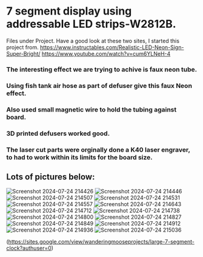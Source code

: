 # 7 segment display using addressable LED strips-W2812B. 
Files under Project. Have a good look at these two sites, I started this project from.
https://www.instructables.com/Realistic-LED-Neon-Sign-Super-Bright/
https://www.youtube.com/watch?v=cum6YLNeH-4

### The interesting effect we are trying to achive is faux neon tube.
### Using fish tank air hose as part of defuser give this faux Neon effect.
### Also used small magnetic wire to hold the tubing against board.
### 3D printed defusers worked good.
### The laser cut parts were orginally done a K40 laser engraver, to had to work within its limits for the board size.

## Lots of pictures below:

![Screenshot 2024-07-24 214426](https://github.com/user-attachments/assets/e8b1b3e1-63f3-4fd5-9d35-b07c73003143)
![Screenshot 2024-07-24 214446](https://github.com/user-attachments/assets/6a8af355-e34b-4d29-b9b5-0f383e138b05)
![Screenshot 2024-07-24 214507](https://github.com/user-attachments/assets/d56fb4d4-f0b1-47f7-b831-179d812507ab)
![Screenshot 2024-07-24 214531](https://github.com/user-attachments/assets/f61061e6-c2ee-48d5-89d2-02b226ed582d)
![Screenshot 2024-07-24 214557](https://github.com/user-attachments/assets/d21ea597-71ca-4146-aa23-2d2ac7e1c3d8)
![Screenshot 2024-07-24 214643](https://github.com/user-attachments/assets/ada0be10-2ead-4a77-a8ad-bd4c0d254b2c)
![Screenshot 2024-07-24 214712](https://github.com/user-attachments/assets/a5ef38e9-00c8-4411-83de-61672f70334d)
![Screenshot 2024-07-24 214738](https://github.com/user-attachments/assets/63b6010a-f2c7-4b5f-843f-f40dc58415a5)
![Screenshot 2024-07-24 214800](https://github.com/user-attachments/assets/0c5c0b45-b1d9-49a9-8d99-feeb6aee2672)
![Screenshot 2024-07-24 214827](https://github.com/user-attachments/assets/e2e9ef76-c71c-4bab-ac8d-3e91559d58a6)
![Screenshot 2024-07-24 214849](https://github.com/user-attachments/assets/dfc59d6b-cb37-449e-8651-e78c6ff8d200)
![Screenshot 2024-07-24 214912](https://github.com/user-attachments/assets/652a4068-50b4-4648-a3cf-494c51525f4f)
![Screenshot 2024-07-24 214936](https://github.com/user-attachments/assets/387ed5e4-9868-4459-a3e2-d8caf5a0e44a)
![Screenshot 2024-07-24 215036](https://github.com/user-attachments/assets/71775e14-9d15-4a9b-91c1-17f50fa7b300)



(https://sites.google.com/view/wanderingmooseprojects/large-7-segment-clock?authuser=0)
